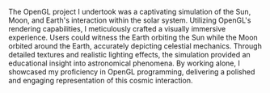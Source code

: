 The OpenGL project I undertook was a captivating simulation of the Sun, Moon, and Earth's interaction within the solar system. Utilizing OpenGL's rendering capabilities, I meticulously crafted a visually immersive experience. Users could witness the Earth orbiting the Sun while the Moon orbited around the Earth, accurately depicting celestial mechanics. Through detailed textures and realistic lighting effects, the simulation provided an educational insight into astronomical phenomena. By working alone, I showcased my proficiency in OpenGL programming, delivering a polished and engaging representation of this cosmic interaction.
